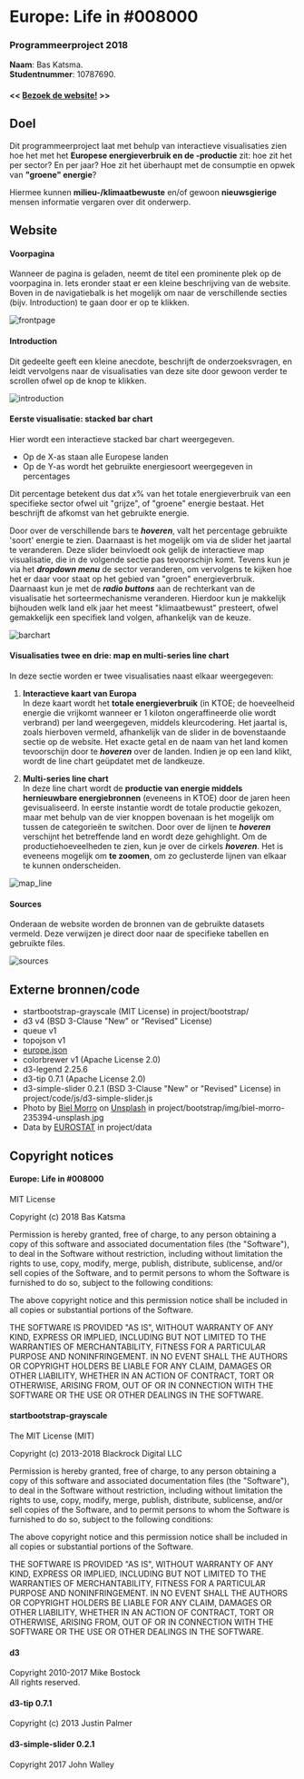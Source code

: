 # Europe: Life in \#008000
### Programmeerproject 2018
**Naam**: Bas Katsma. \
**Studentnummer**: 10787690.

#### << [Bezoek de website!](https://baskatsma.github.io/Programmeerproject/project/index.html) >>


## Doel
Dit programmeerproject laat met behulp van interactieve visualisaties zien hoe het met het **Europese energieverbruik en de -productie** zit: hoe zit het per sector? En per jaar? Hoe zit het überhaupt met de consumptie en opwek van **"groene" energie**?

Hiermee kunnen **milieu-/klimaatbewuste** en/of gewoon **nieuwsgierige** mensen informatie vergaren over dit onderwerp.

## Website
#### Voorpagina
Wanneer de pagina is geladen, neemt de titel een prominente plek op de voorpagina in. Iets eronder staat er een kleine beschrijving van de website. \
Boven in de navigatiebalk is het mogelijk om naar de verschillende secties (bijv. Introduction) te gaan door er op te klikken.

![frontpage](docs/frontpage.png)

#### Introduction
Dit gedeelte geeft een kleine anecdote, beschrijft de onderzoeksvragen, en leidt vervolgens naar de visualisaties van deze site door gewoon verder te scrollen ofwel op de knop te klikken.

![introduction](docs/introduction.png)


#### Eerste visualisatie: stacked bar chart
Hier wordt een interactieve stacked bar chart weergegeven.
- Op de X-as staan alle Europese landen
- Op de Y-as wordt het gebruikte energiesoort weergegeven in percentages

Dit percentage betekent dus dat *x*% van het totale energieverbruik van een specifieke sector ofwel uit "grijze", of "groene" energie bestaat. Het beschrijft de afkomst van het gebruikte energie.

Door over de verschillende bars te **_hoveren_**, valt het percentage gebruikte 'soort' energie te zien. Daarnaast is het mogelijk om via de slider het jaartal te veranderen. Deze slider beïnvloedt ook gelijk de interactieve map visualisatie, die in de volgende sectie pas tevoorschijn komt. Tevens kun je via het **_dropdown menu_** de sector veranderen, om vervolgens te kijken hoe het er daar voor staat op het gebied van "groen" energieverbruik. \
Daarnaast kun je met de **_radio buttons_** aan de rechterkant van de visualisatie het sorteermechanisme veranderen. Hierdoor kun je makkelijk bijhouden welk land elk jaar het meest "klimaatbewust" presteert, ofwel gemakkelijk een specifiek land volgen, afhankelijk van de keuze.

![barchart](docs/barchart.png)

#### Visualisaties twee en drie: map en multi-series line chart
In deze sectie worden er twee visualisaties naast elkaar weergegeven:
1. **Interactieve kaart van Europa** \
In deze kaart wordt het **totale energieverbruik** (in KTOE; de hoeveelheid energie die vrijkomt wanneer er 1 kiloton ongeraffineerde olie wordt verbrand) per land weergegeven, middels kleurcodering. Het jaartal is, zoals hierboven vermeld, afhankelijk van de slider in de bovenstaande sectie op de website. Het exacte getal en de naam van het land komen tevoorschijn door te **_hoveren_** over de landen. Indien je op een land klikt, wordt de line chart geüpdatet met de landkeuze.

2. **Multi-series line chart** \
In deze line chart wordt de **productie van energie middels hernieuwbare energiebronnen** (eveneens in KTOE) door de jaren heen gevisualiseerd. In eerste instantie wordt de totale productie gekozen, maar met behulp van de vier knoppen bovenaan is het mogelijk om tussen de categorieën te switchen. Door over de lijnen te **_hoveren_** verschijnt het betreffende land en wordt deze gehighlight. Om de productiehoeveelheden te zien, kun je over de cirkels **_hoveren_**. Het is eveneens mogelijk om **te zoomen**, om zo geclusterde lijnen van elkaar te kunnen onderscheiden.

![map_line](docs/map_line.png)

#### Sources
Onderaan de website worden de bronnen van de gebruikte datasets vermeld. Deze verwijzen je direct door naar de specifieke tabellen en gebruikte files.

![sources](docs/sources.png)

## Externe bronnen/code
- startbootstrap-grayscale (MIT License) in project/bootstrap/
- d3 v4 (BSD 3-Clause "New" or "Revised" License)
- queue v1
- topojson v1
- [europe.json](https://github.com/jesion/d3js-flight-connections-map/blob/master/src/europe.json)
- colorbrewer v1 (Apache License 2.0)
- d3-legend 2.25.6
- d3-tip 0.7.1 (Apache License 2.0)
- d3-simple-slider 0.2.1 (BSD 3-Clause "New" or "Revised" License) in project/code/js/d3-simple-slider.js
- Photo by [Biel Morro](https://unsplash.com/@bielmb) on [Unsplash](https://unsplash.com/photos/HCha-UHkIg8) in project/bootstrap/img/biel-morro-235394-unsplash.jpg
- Data by [EUROSTAT](http://ec.europa.eu/eurostat/web/energy/data/database) in project/data

## Copyright notices
#### Europe: Life in \#008000
MIT License

Copyright (c) 2018 Bas Katsma

Permission is hereby granted, free of charge, to any person obtaining a copy
of this software and associated documentation files (the "Software"), to deal
in the Software without restriction, including without limitation the rights
to use, copy, modify, merge, publish, distribute, sublicense, and/or sell
copies of the Software, and to permit persons to whom the Software is
furnished to do so, subject to the following conditions:

The above copyright notice and this permission notice shall be included in all
copies or substantial portions of the Software.

THE SOFTWARE IS PROVIDED "AS IS", WITHOUT WARRANTY OF ANY KIND, EXPRESS OR
IMPLIED, INCLUDING BUT NOT LIMITED TO THE WARRANTIES OF MERCHANTABILITY,
FITNESS FOR A PARTICULAR PURPOSE AND NONINFRINGEMENT. IN NO EVENT SHALL THE
AUTHORS OR COPYRIGHT HOLDERS BE LIABLE FOR ANY CLAIM, DAMAGES OR OTHER
LIABILITY, WHETHER IN AN ACTION OF CONTRACT, TORT OR OTHERWISE, ARISING FROM,
OUT OF OR IN CONNECTION WITH THE SOFTWARE OR THE USE OR OTHER DEALINGS IN THE
SOFTWARE.

#### startbootstrap-grayscale
The MIT License (MIT)

Copyright (c) 2013-2018 Blackrock Digital LLC

Permission is hereby granted, free of charge, to any person obtaining a copy
of this software and associated documentation files (the "Software"), to deal
in the Software without restriction, including without limitation the rights
to use, copy, modify, merge, publish, distribute, sublicense, and/or sell
copies of the Software, and to permit persons to whom the Software is
furnished to do so, subject to the following conditions:

The above copyright notice and this permission notice shall be included in
all copies or substantial portions of the Software.

THE SOFTWARE IS PROVIDED "AS IS", WITHOUT WARRANTY OF ANY KIND, EXPRESS OR
IMPLIED, INCLUDING BUT NOT LIMITED TO THE WARRANTIES OF MERCHANTABILITY,
FITNESS FOR A PARTICULAR PURPOSE AND NONINFRINGEMENT. IN NO EVENT SHALL THE
AUTHORS OR COPYRIGHT HOLDERS BE LIABLE FOR ANY CLAIM, DAMAGES OR OTHER
LIABILITY, WHETHER IN AN ACTION OF CONTRACT, TORT OR OTHERWISE, ARISING FROM,
OUT OF OR IN CONNECTION WITH THE SOFTWARE OR THE USE OR OTHER DEALINGS IN
THE SOFTWARE.

#### d3
Copyright 2010-2017 Mike Bostock \
All rights reserved.

#### d3-tip 0.7.1
Copyright (c) 2013 Justin Palmer

#### d3-simple-slider 0.2.1
Copyright 2017 John Walley
